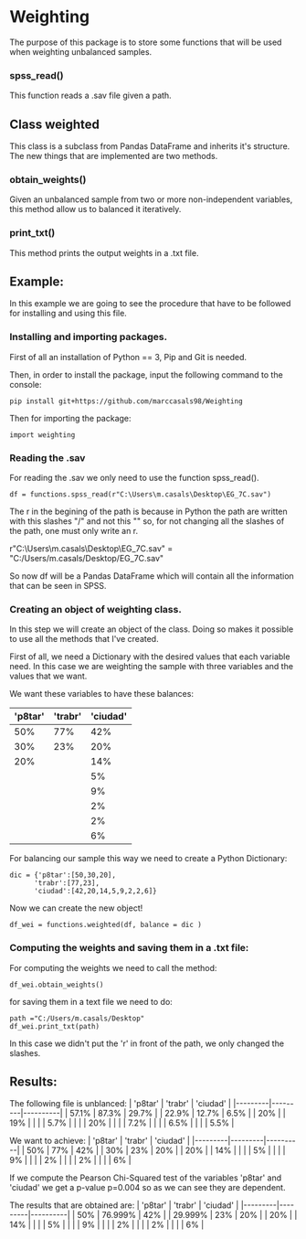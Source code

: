 # Weighting
The purpose of this package is to store some functions that will be used when weighting unbalanced samples.

### spss_read()
This function reads a .sav file given a path.

## Class weighted

This class is a subclass from Pandas DataFrame and inherits it's structure. The new things that are implemented are two methods.

### obtain_weights()

Given an unbalanced sample from two or more non-independent variables, this method allow us to balanced it iteratively.

### print_txt() 

This method prints the output weights in a .txt file.



## Example:

In this example we are going to see the procedure that have to be followed for installing and using this file.

### Installing and importing packages.

First of all an installation of Python == 3, Pip and Git is needed.

Then, in order to install the package, input the following command to the console:

```
pip install git+https://github.com/marccasals98/Weighting
```

Then for importing the package:

```
import weighting 
```

### Reading the .sav

For reading the .sav we only need to use the function spss_read(). 

```
df = functions.spss_read(r"C:\Users\m.casals\Desktop\EG_7C.sav")
```
The r in the begining of the path is because in Python the path are written with this slashes "/" and not this "\" so, for not changing all the slashes of the path, one must only write an r.

r"C:\Users\m.casals\Desktop\EG_7C.sav" = "C:/Users/m.casals/Desktop/EG_7C.sav"

So now df will be a Pandas DataFrame which will contain all the information that can be seen in SPSS.

### Creating an object of weighting class.

In this step we will create an object of the class. Doing so makes it possible to use all the methods that I've created. 

First of all, we need a Dictionary with the desired values that each variable need. In this case we are weighting the sample with three variables and the values that we want.  

We want these variables to have these balances:

| 'p8tar' | 'trabr' | 'ciudad' |
|---------|---------|----------|
| 50%     | 77%     | 42%      |
| 30%     | 23%     | 20%      |
| 20%     |         | 14%      |
|         |         | 5%       |
|         |         | 9%       |
|         |         | 2%       |
|         |         | 2%       |
|         |         | 6%       |

For balancing our sample this way we need to create a Python Dictionary:

```
dic = {'p8tar':[50,30,20],
      'trabr':[77,23],
      'ciudad':[42,20,14,5,9,2,2,6]}    
```

Now we can create the new object!

```
df_wei = functions.weighted(df, balance = dic )
```

### Computing the weights and saving them in a .txt file:

For computing the weights we need to call the method:

```
df_wei.obtain_weights()
```
for saving them in a text file we need to do:

```
path ="C:/Users/m.casals/Desktop"
df_wei.print_txt(path)
```
In this case we didn't put the 'r' in front of the path, we only changed the slashes.

## Results:

The following file is unblanced:
| 'p8tar' | 'trabr' | 'ciudad' |
|---------|---------|----------|
| 57.1%   | 87.3%   | 29.7%    |
| 22.9%   | 12.7%   | 6.5%     |
| 20%     |         | 19%      |
|         |         | 5.7%     |
|         |         | 20%      |
|         |         | 7.2%     |
|         |         | 6.5%     |
|         |         | 5.5%     |

We want to achieve:
| 'p8tar' | 'trabr' | 'ciudad' |
|---------|---------|----------|
| 50%     | 77%     | 42%      |
| 30%     | 23%     | 20%      |
| 20%     |         | 14%      |
|         |         | 5%       |
|         |         | 9%       |
|         |         | 2%       |
|         |         | 2%       |
|         |         | 6%       |

If we compute the Pearson Chi-Squared test of the variables 'p8tar' and 'ciudad' we get a p-value p=0.004 so as we can see they are dependent.

The results that are obtained are:
| 'p8tar' | 'trabr' | 'ciudad' |
|---------|---------|----------|
| 50%     | 76.999% | 42%      |
| 29.999% | 23%     | 20%      |
| 20%     |         | 14%      |
|         |         | 5%       |
|         |         | 9%       |
|         |         | 2%       |
|         |         | 2%       |
|         |         | 6%       |
